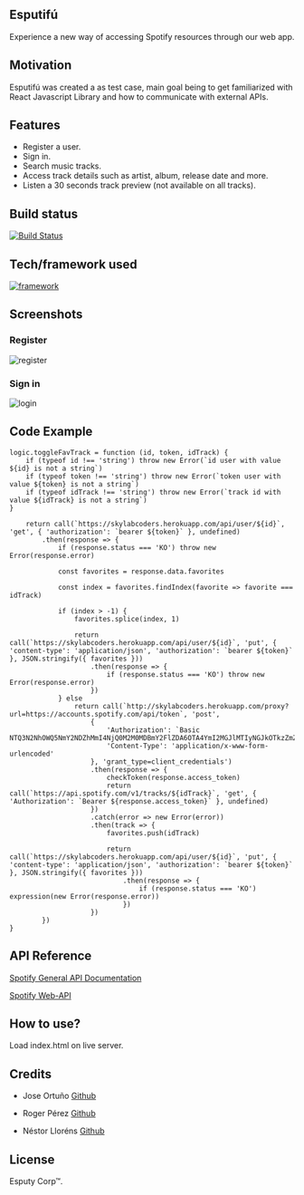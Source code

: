 ## Esputifú
Experience a new way of accessing Spotify resources through our web app.

## Motivation
Esputifú was created a as test case, main goal being to get familiarized with React Javascript Library and how to communicate with external APIs.

## Features

* Register a user.
* Sign in.
* Search music tracks.
* Access track details such as artist, album, release date and more.
* Listen a 30 seconds track preview (not available on all tracks).

## Build status 

[![Build Status](https://img.shields.io/badge/build-working-brightgreen.svg)](https://github.com/joseortuno/skylab-bootcamp-201907/tree/esputy/develop/staff/groups/esputy-corp/esputyfu)
 
## Tech/framework used

[![framework](https://img.shields.io/badge/made%20with-React-blue.svg)](https://reactjs.org/)

## Screenshots

### Register

![register](https://i.ibb.co/C7hGw4t/register.png)

### Sign in

![login](https://i.ibb.co/PMM2DyD/signin.png)

## Code Example

```
logic.toggleFavTrack = function (id, token, idTrack) {
    if (typeof id !== 'string') throw new Error(`id user with value ${id} is not a string`)
    if (typeof token !== 'string') throw new Error(`token user with value ${token} is not a string`)
    if (typeof idTrack !== 'string') throw new Error(`track id with value ${idTrack} is not a string`)
}

    return call(`https://skylabcoders.herokuapp.com/api/user/${id}`, 'get', { 'authorization': `bearer ${token}` }, undefined)
        .then(response => {
            if (response.status === 'KO') throw new Error(response.error)

            const favorites = response.data.favorites

            const index = favorites.findIndex(favorite => favorite === idTrack)

            if (index > -1) {
                favorites.splice(index, 1)

                return call(`https://skylabcoders.herokuapp.com/api/user/${id}`, 'put', { 'content-type': 'application/json', 'authorization': `bearer ${token}` }, JSON.stringify({ favorites }))
                    .then(response => {
                        if (response.status === 'KO') throw new Error(response.error)
                    })
            } else
                return call(`http://skylabcoders.herokuapp.com/proxy?url=https://accounts.spotify.com/api/token`, 'post',
                    {
                        'Authorization': `Basic NTQ3N2NhOWQ5NmY2NDZhMmI4NjQ0M2M0MDBmY2FlZDA6OTA4YmI2MGJlMTIyNGJkOTkzZmZjZDY2NWVmNDU5ZDk=`,
                        'Content-Type': 'application/x-www-form-urlencoded'
                    }, 'grant_type=client_credentials')
                    .then(response => {
                        checkToken(response.access_token)
                        return call(`https://api.spotify.com/v1/tracks/${idTrack}`, 'get', { 'Authorization': `Bearer ${response.access_token}` }, undefined)
                    })
                    .catch(error => new Error(error))
                    .then(track => {
                        favorites.push(idTrack)

                        return call(`https://skylabcoders.herokuapp.com/api/user/${id}`, 'put', { 'content-type': 'application/json', 'authorization': `bearer ${token}` }, JSON.stringify({ favorites }))
                            .then(response => {
                                if (response.status === 'KO') expression(new Error(response.error))
                            })
                    })
        })
}
```

## API Reference

[Spotify General API Documentation](https://developer.spotify.com/documentation/)

[Spotify Web-API](https://developer.spotify.com/documentation/web-api/)

## How to use?

Load index.html on live server.

## Credits

* Jose Ortuño [Github](https://github.com/joseortuno/)

* Roger Pérez [Github](https://github.com/rogervegan/)

* Néstor Lloréns [Github](https://github.com/nestorllorens/)


## License

Esputy Corp™.